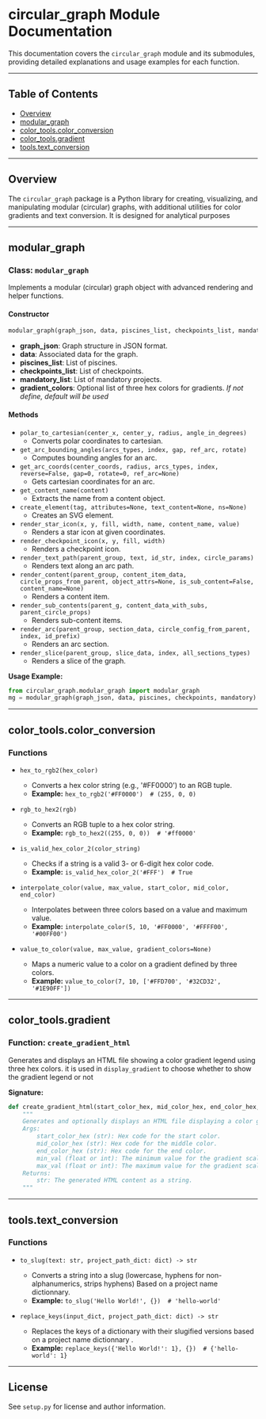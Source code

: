 # circular_graph Module Documentation

This documentation covers the `circular_graph` module and its submodules, providing detailed explanations and usage examples for each function.

---

## Table of Contents
- [Overview](#overview)
- [modular_graph](#modular_graph)
- [color_tools.color_conversion](#colortoolscolor_conversion)
- [color_tools.gradient](#colortoolsgradient)
- [tools.text_conversion](#toolstext_conversion)

---

## Overview

The `circular_graph` package is a Python library for creating, visualizing, and manipulating modular (circular) graphs, with additional utilities for color gradients and text conversion. It is designed for analytical purposes

---

## modular_graph

### Class: `modular_graph`
Implements a modular (circular) graph object with advanced rendering and helper functions.

#### Constructor
```python
modular_graph(graph_json, data, piscines_list, checkpoints_list, mandatory_list, gradient_colors=None)
```
- **graph_json**: Graph structure in JSON format.
- **data**: Associated data for the graph.
- **piscines_list**: List of piscines.
- **checkpoints_list**: List of checkpoints.
- **mandatory_list**: List of mandatory projects.
- **gradient_colors**: Optional list of three hex colors for gradients. *If not define, default will be used*

#### Methods
- `polar_to_cartesian(center_x, center_y, radius, angle_in_degrees)`
  - Converts polar coordinates to cartesian.
- `get_arc_bounding_angles(arcs_types, index, gap, ref_arc, rotate)`
  - Computes bounding angles for an arc.
- `get_arc_coords(center_coords, radius, arcs_types, index, reverse=False, gap=0, rotate=0, ref_arc=None)`
  - Gets cartesian coordinates for an arc.
- `get_content_name(content)`
  - Extracts the name from a content object.
- `create_element(tag, attributes=None, text_content=None, ns=None)`
  - Creates an SVG element.
- `render_star_icon(x, y, fill, width, name, content_name, value)`
  - Renders a star icon at given coordinates.
- `render_checkpoint_icon(x, y, fill, width)`
  - Renders a checkpoint icon.
- `render_text_path(parent_group, text, id_str, index, circle_params)`
  - Renders text along an arc path.
- `render_content(parent_group, content_item_data, circle_props_from_parent, object_attrs=None, is_sub_content=False, content_name=None)`
  - Renders a content item.
- `render_sub_contents(parent_g, content_data_with_subs, parent_circle_props)`
  - Renders sub-content items.
- `render_arc(parent_group, section_data, circle_config_from_parent, index, id_prefix)`
  - Renders an arc section.
- `render_slice(parent_group, slice_data, index, all_sections_types)`
  - Renders a slice of the graph.

**Usage Example:**
```python
from circular_graph.modular_graph import modular_graph
mg = modular_graph(graph_json, data, piscines, checkpoints, mandatory)
```

---

## color_tools.color_conversion

### Functions

- `hex_to_rgb2(hex_color)`
  - Converts a hex color string (e.g., '#FF0000') to an RGB tuple.
  - **Example:** `hex_to_rgb2('#FF0000')  # (255, 0, 0)`

- `rgb_to_hex2(rgb)`
  - Converts an RGB tuple to a hex color string.
  - **Example:** `rgb_to_hex2((255, 0, 0))  # '#ff0000'`

- `is_valid_hex_color_2(color_string)`
  - Checks if a string is a valid 3- or 6-digit hex color code.
  - **Example:** `is_valid_hex_color_2('#FFF')  # True`

- `interpolate_color(value, max_value, start_color, mid_color, end_color)`
  - Interpolates between three colors based on a value and maximum value.
  - **Example:** `interpolate_color(5, 10, '#FF0000', '#FFFF00', '#00FF00')`

- `value_to_color(value, max_value, gradient_colors=None)`
  - Maps a numeric value to a color on a gradient defined by three colors.
  - **Example:** `value_to_color(7, 10, ['#FFD700', '#32CD32', '#1E90FF'])`

---

## color_tools.gradient

### Function: `create_gradient_html`
Generates and displays an HTML file showing a color gradient legend using three hex colors.
it is used in `display_gradient` to choose whether to show the gradient legend or not

**Signature:**
```python
def create_gradient_html(start_color_hex, mid_color_hex, end_color_hex, min_val, max_val):
    """
    Generates and optionally displays an HTML file displaying a color gradient.
    Args:
        start_color_hex (str): Hex code for the start color.
        mid_color_hex (str): Hex code for the middle color.
        end_color_hex (str): Hex code for the end color.
        min_val (float or int): The minimum value for the gradient scale.
        max_val (float or int): The maximum value for the gradient scale.
    Returns:
        str: The generated HTML content as a string.
    """
```

---

## tools.text_conversion

### Functions

- `to_slug(text: str, project_path_dict: dict) -> str`
  - Converts a string into a slug (lowercase, hyphens for non-alphanumerics, strips hyphens) Based on a project name dictionnary.
  - **Example:** `to_slug('Hello World!', {})  # 'hello-world'`

- `replace_keys(input_dict, project_path_dict: dict) -> str`
  - Replaces the keys of a dictionary with their slugified versions based on a project name dictionnary .
  - **Example:** `replace_keys({'Hello World!': 1}, {})  # {'hello-world': 1}`

---

## License
See `setup.py` for license and author information.
